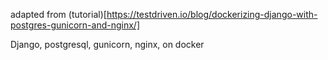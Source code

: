 adapted from (tutorial)[https://testdriven.io/blog/dockerizing-django-with-postgres-gunicorn-and-nginx/]

Django, postgresql, gunicorn, nginx, on docker
